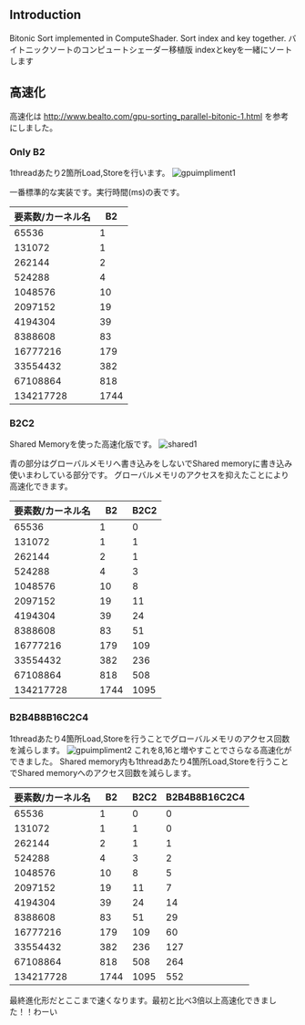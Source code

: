 ## Introduction
Bitonic Sort implemented in ComputeShader.
Sort index and key together.
バイトニックソートのコンピュートシェーダー移植版
indexとkeyを一緒にソートします


## 高速化

高速化は
http://www.bealto.com/gpu-sorting_parallel-bitonic-1.html
を参考にしました。

### Only B2

1threadあたり2箇所Load,Storeを行います。
![gpuimpliment1](https://user-images.githubusercontent.com/44022497/87314023-a8a16000-c55d-11ea-9353-6dd51890e7d6.png)

一番標準的な実装です。実行時間(ms)の表です。

|要素数/カーネル名|B2|
|---|---|
|65536|1|
|131072|1|
|262144|2|
|524288|4|
|1048576|10|
|2097152|19|
|4194304|39|
|8388608|83|
|16777216|179|
|33554432|382|
|67108864|818|
|134217728|1744|

### B2C2

Shared Memoryを使った高速化版です。
![shared1](https://user-images.githubusercontent.com/44022497/87314088-b8b93f80-c55d-11ea-8e55-df8c4850bfc5.png)

青の部分はグローバルメモリへ書き込みをしないでShared memoryに書き込み使いまわしている部分です。
グローバルメモリのアクセスを抑えたことにより高速化できます。

|要素数/カーネル名|B2|B2C2|
|---|---|---|
|65536|1|0|
|131072|1|1|
|262144|2|1|
|524288|4|3|
|1048576|10|8|
|2097152|19|11|
|4194304|39|24|
|8388608|83|51|
|16777216|179|109|
|33554432|382|236|
|67108864|818|508|
|134217728|1744|1095|

### B2B4B8B16C2C4

1threadあたり4箇所Load,Storeを行うことでグローバルメモリのアクセス回数を減らします。
![gpuimpliment2](https://user-images.githubusercontent.com/44022497/87314155-c66ec500-c55d-11ea-9bd9-a8227274e079.png)
これを8,16と増やすことでさらなる高速化ができました。
Shared memory内も1threadあたり4箇所Load,Storeを行うことでShared memoryへのアクセス回数を減らします。

|要素数/カーネル名|B2|B2C2|B2B4B8B16C2C4|
|---|---|---|---|
|65536|1|0|0|
|131072|1|1|0|
|262144|2|1|1|
|524288|4|3|2|
|1048576|10|8|5|
|2097152|19|11|7|
|4194304|39|24|14|
|8388608|83|51|29|
|16777216|179|109|60|
|33554432|382|236|127|
|67108864|818|508|264|
|134217728|1744|1095|552|


最終進化形だとここまで速くなります。最初と比べ3倍以上高速化できました！！わーい